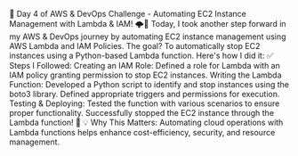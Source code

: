 🚀 Day 4 of AWS & DevOps Challenge - Automating EC2 Instance Management with Lambda & IAM! 🌩️💪
Today, I took another step forward in my AWS & DevOps journey by automating EC2 instance management using AWS Lambda and IAM Policies. The goal? To automatically stop EC2 instances using a Python-based Lambda function. Here's how I did it:
✅ Steps I Followed:
Creating an IAM Role:
Defined a role for Lambda with an IAM policy granting permission to stop EC2 instances.
Writing the Lambda Function:
Developed a Python script to identify and stop instances using the boto3 library.
Defined appropriate triggers and permissions for execution.
Testing & Deploying:
Tested the function with various scenarios to ensure proper functionality.
Successfully stopped the EC2 instance through the Lambda function! 🎉
💡 Why This Matters:
Automating cloud operations with Lambda functions helps enhance cost-efficiency, security, and resource management. 
